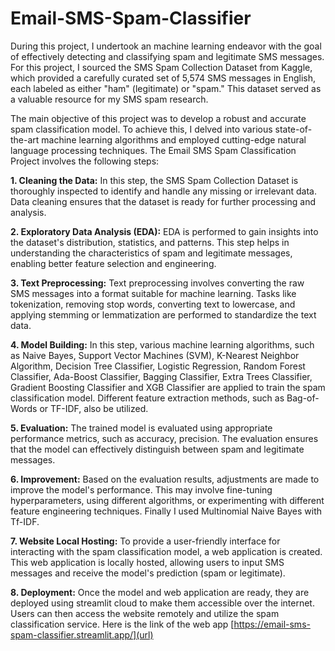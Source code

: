 # Email-SMS-Spam-Classifier
During this project, I undertook an machine learning endeavor with the goal of effectively detecting and classifying spam and legitimate SMS messages. For this project, I sourced the SMS Spam Collection Dataset from Kaggle, which provided a carefully curated set of 5,574 SMS messages in English, each labeled as either "ham" (legitimate) or "spam." This dataset served as a valuable resource for my SMS spam research.

The main objective of this project was to develop a robust and accurate spam classification model. To achieve this, I delved into various state-of-the-art machine learning algorithms and employed cutting-edge natural language processing techniques.
The Email SMS Spam Classification Project involves the following steps:

**1. Cleaning the Data:** In this step, the SMS Spam Collection Dataset is thoroughly inspected to identify and handle any missing or irrelevant data. Data cleaning ensures that the dataset is ready for further processing and analysis.

**2. Exploratory Data Analysis (EDA):** EDA is performed to gain insights into the dataset's distribution, statistics, and patterns. This step helps in understanding the characteristics of spam and legitimate messages, enabling better feature selection and engineering.

**3. Text Preprocessing:** Text preprocessing involves converting the raw SMS messages into a format suitable for machine learning. Tasks like tokenization, removing stop words, converting text to lowercase, and applying stemming or lemmatization are performed to standardize the text data.

**4. Model Building:** In this step, various machine learning algorithms, such as Naive Bayes, Support Vector Machines (SVM), K-Nearest Neighbor Algorithm, Decision Tree Classifier, Logistic Regression, Random Forest Classifier, Ada-Boost Classifier, Bagging Classifier, Extra Trees Classifier, Gradient Boosting Classifier and XGB Classifier  are applied to train the spam classification model. Different feature extraction methods, such as Bag-of-Words or TF-IDF, also be utilized. 

**5. Evaluation:** The trained model is evaluated using appropriate performance metrics, such as accuracy, precision. The evaluation ensures that the model can effectively distinguish between spam and legitimate messages.

**6. Improvement:** Based on the evaluation results, adjustments are made to improve the model's performance. This may involve fine-tuning hyperparameters, using different algorithms, or experimenting with different feature engineering techniques. Finally I used Multinomial Naive Bayes with Tf-IDF.

**7. Website Local Hosting:** To provide a user-friendly interface for interacting with the spam classification model, a web application is created. This web application is locally hosted, allowing users to input SMS messages and receive the model's prediction (spam or legitimate).

**8. Deployment:** Once the model and web application are ready, they are deployed using streamlit cloud to make them accessible over the internet. Users can then access the website remotely and utilize the spam classification service. Here is the link of the web app [https://email-sms-spam-classifier.streamlit.app/](url)

